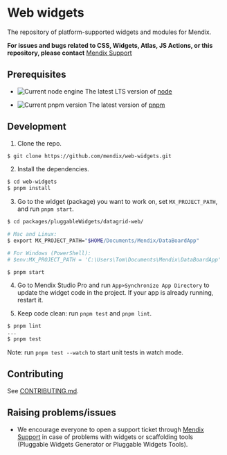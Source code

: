 # Web widgets

The repository of platform-supported widgets and modules for Mendix.

**For issues and bugs related to CSS, Widgets, Atlas, JS Actions, or this repository, please contact** [Mendix Support](https://support.mendix.com)

## Prerequisites

-   ![Current node engine](https://img.shields.io/badge/dynamic/json?url=https%3A%2F%2Fraw.githubusercontent.com%2Fmendix%2Fweb-widgets%2Fmain%2Fpackage.json&query=%24.engines.node&label=node&color=%23339933) The latest LTS version of [node](https://nodejs.org/en/download)

-   ![Current pnpm version](https://img.shields.io/badge/dynamic/json?url=https%3A%2F%2Fraw.githubusercontent.com%2Fmendix%2Fweb-widgets%2Fmain%2Fpackage.json&query=%24.engines.pnpm&label=pnpm&color=%23f69220) The latest version of [pnpm](https://pnpm.io/installation)

## Development

1. Clone the repo.

```sh
$ git clone https://github.com/mendix/web-widgets.git
```

2. Install the dependencies.

```sh
$ cd web-widgets
$ pnpm install
```

3. Go to the widget (package) you want to work on, set `MX_PROJECT_PATH`, and run `pnpm start`.

```sh
$ cd packages/pluggableWidgets/datagrid-web/

# Mac and Linux:
$ export MX_PROJECT_PATH="$HOME/Documents/Mendix/DataBoardApp"

# For Windows (PowerShell):
# $env:MX_PROJECT_PATH = 'C:\Users\Tom\Documents\Mendix\DataBoardApp'

$ pnpm start
```

4. Go to Mendix Studio Pro and run `App>Synchronize App Directory` to update the widget code in the project. If your app is already running, restart it.

5. Keep code clean: run `pnpm test` and `pnpm lint`.

```sh
$ pnpm lint
...
$ pnpm test
```

Note: run `pnpm test --watch` to start unit tests in watch mode.

## Contributing

See [CONTRIBUTING.md](https://github.com/mendix/web-widgets/blob/main/CONTRIBUTING.md).

## Raising problems/issues

-   We encourage everyone to open a support ticket through [Mendix Support](https://support.mendix.com) in case of problems with widgets or scaffolding tools (Pluggable Widgets Generator or Pluggable Widgets Tools).
